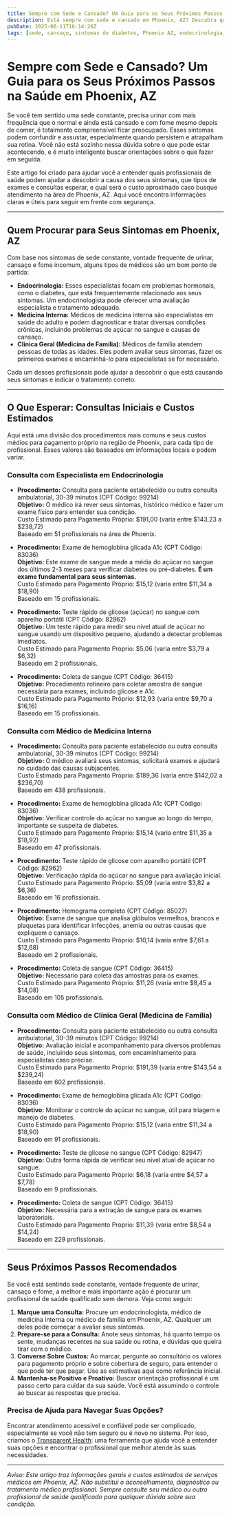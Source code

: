 ```yaml
---
title: Sempre com Sede e Cansado? Um Guia para os Seus Próximos Passos na Saúde em Phoenix, AZ  
description: Está sempre com sede e cansado em Phoenix, AZ? Descubra quais profissionais procurar e quais custos iniciais esperar pelo seu atendimento.  
pubDate: 2025-06-11T16:14:26Z  
tags: [sede, cansaço, sintomas de diabetes, Phoenix AZ, endocrinologia, clínica geral, medicina interna, custos de saúde]  
---
```


# Sempre com Sede e Cansado? Um Guia para os Seus Próximos Passos na Saúde em Phoenix, AZ

Se você tem sentido uma sede constante, precisa urinar com mais frequência que o normal e ainda está cansado e com fome mesmo depois de comer, é totalmente compreensível ficar preocupado. Esses sintomas podem confundir e assustar, especialmente quando persistem e atrapalham sua rotina. Você não está sozinho nessa dúvida sobre o que pode estar acontecendo, e é muito inteligente buscar orientações sobre o que fazer em seguida.

Este artigo foi criado para ajudar você a entender quais profissionais de saúde podem ajudar a descobrir a causa dos seus sintomas, que tipos de exames e consultas esperar, e qual será o custo aproximado caso busque atendimento na área de Phoenix, AZ. Aqui você encontra informações claras e úteis para seguir em frente com segurança.

---

## Quem Procurar para Seus Sintomas em Phoenix, AZ

Com base nos sintomas de sede constante, vontade frequente de urinar, cansaço e fome incomum, alguns tipos de médicos são um bom ponto de partida:

- **Endocrinologia:** Esses especialistas focam em problemas hormonais, como o diabetes, que está frequentemente relacionado aos seus sintomas. Um endocrinologista pode oferecer uma avaliação especialista e tratamento adequado.  
- **Medicina Interna:** Médicos de medicina interna são especialistas em saúde do adulto e podem diagnosticar e tratar diversas condições crônicas, incluindo problemas de açúcar no sangue e causas de cansaço.  
- **Clínica Geral (Medicina de Família):** Médicos de família atendem pessoas de todas as idades. Eles podem avaliar seus sintomas, fazer os primeiros exames e encaminhá-lo para especialistas se for necessário.

Cada um desses profissionais pode ajudar a descobrir o que está causando seus sintomas e indicar o tratamento correto.

---

## O Que Esperar: Consultas Iniciais e Custos Estimados

Aqui está uma divisão dos procedimentos mais comuns e seus custos médios para pagamento próprio na região de Phoenix, para cada tipo de profissional. Esses valores são baseados em informações locais e podem variar.

### Consulta com Especialista em Endocrinologia

- **Procedimento:** Consulta para paciente estabelecido ou outra consulta ambulatorial, 30-39 minutos (CPT Código: 99214)  
  **Objetivo:** O médico irá rever seus sintomas, histórico médico e fazer um exame físico para entender sua condição.  
  Custo Estimado para Pagamento Próprio: $191,00 (varia entre $143,23 a $238,72)  
  Baseado em 51 profissionais na área de Phoenix.

- **Procedimento:** Exame de hemoglobina glicada A1c (CPT Código: 83036)  
  **Objetivo:** Este exame de sangue mede a média do açúcar no sangue dos últimos 2-3 meses para verificar diabetes ou pré-diabetes. **É um exame fundamental para seus sintomas.**  
  Custo Estimado para Pagamento Próprio: $15,12 (varia entre $11,34 a $18,90)  
  Baseado em 15 profissionais.

- **Procedimento:** Teste rápido de glicose (açúcar) no sangue com aparelho portátil (CPT Código: 82962)  
  **Objetivo:** Um teste rápido para medir seu nível atual de açúcar no sangue usando um dispositivo pequeno, ajudando a detectar problemas imediatos.  
  Custo Estimado para Pagamento Próprio: $5,06 (varia entre $3,79 a $6,32)  
  Baseado em 2 profissionais.

- **Procedimento:** Coleta de sangue (CPT Código: 36415)  
  **Objetivo:** Procedimento rotineiro para coletar amostra de sangue necessária para exames, incluindo glicose e A1c.  
  Custo Estimado para Pagamento Próprio: $12,93 (varia entre $9,70 a $16,16)  
  Baseado em 15 profissionais.

### Consulta com Médico de Medicina Interna

- **Procedimento:** Consulta para paciente estabelecido ou outra consulta ambulatorial, 30-39 minutos (CPT Código: 99214)  
  **Objetivo:** O médico avaliará seus sintomas, solicitará exames e ajudará no cuidado das causas subjacentes.  
  Custo Estimado para Pagamento Próprio: $189,36 (varia entre $142,02 a $236,70)  
  Baseado em 438 profissionais.

- **Procedimento:** Exame de hemoglobina glicada A1c (CPT Código: 83036)  
  **Objetivo:** Verificar controle do açúcar no sangue ao longo do tempo, importante se suspeita de diabetes.  
  Custo Estimado para Pagamento Próprio: $15,14 (varia entre $11,35 a $18,92)  
  Baseado em 47 profissionais.

- **Procedimento:** Teste rápido de glicose com aparelho portátil (CPT Código: 82962)  
  **Objetivo:** Verificação rápida do açúcar no sangue para avaliação inicial.  
  Custo Estimado para Pagamento Próprio: $5,09 (varia entre $3,82 a $6,36)  
  Baseado em 16 profissionais.

- **Procedimento:** Hemograma completo (CPT Código: 85027)  
  **Objetivo:** Exame de sangue que analisa glóbulos vermelhos, brancos e plaquetas para identificar infecções, anemia ou outras causas que expliquem o cansaço.  
  Custo Estimado para Pagamento Próprio: $10,14 (varia entre $7,61 a $12,68)  
  Baseado em 2 profissionais.

- **Procedimento:** Coleta de sangue (CPT Código: 36415)  
  **Objetivo:** Necessário para coleta das amostras para os exames.  
  Custo Estimado para Pagamento Próprio: $11,26 (varia entre $8,45 a $14,08)  
  Baseado em 105 profissionais.

### Consulta com Médico de Clínica Geral (Medicina de Família)

- **Procedimento:** Consulta para paciente estabelecido ou outra consulta ambulatorial, 30-39 minutos (CPT Código: 99214)  
  **Objetivo:** Avaliação inicial e acompanhamento para diversos problemas de saúde, incluindo seus sintomas, com encaminhamento para especialistas caso precise.  
  Custo Estimado para Pagamento Próprio: $191,39 (varia entre $143,54 a $239,24)  
  Baseado em 602 profissionais.

- **Procedimento:** Exame de hemoglobina glicada A1c (CPT Código: 83036)  
  **Objetivo:** Monitorar o controle do açúcar no sangue, útil para triagem e manejo de diabetes.  
  Custo Estimado para Pagamento Próprio: $15,12 (varia entre $11,34 a $18,90)  
  Baseado em 91 profissionais.

- **Procedimento:** Teste de glicose no sangue (CPT Código: 82947)  
  **Objetivo:** Outra forma rápida de verificar seu nível atual de açúcar no sangue.  
  Custo Estimado para Pagamento Próprio: $6,18 (varia entre $4,57 a $7,78)  
  Baseado em 9 profissionais.

- **Procedimento:** Coleta de sangue (CPT Código: 36415)  
  **Objetivo:** Necessária para a extração de sangue para os exames laboratoriais.  
  Custo Estimado para Pagamento Próprio: $11,39 (varia entre $8,54 a $14,24)  
  Baseado em 229 profissionais.

---

## Seus Próximos Passos Recomendados

Se você está sentindo sede constante, vontade frequente de urinar, cansaço e fome, a melhor e mais importante ação é procurar um profissional de saúde qualificado sem demora. Veja como seguir:

1. **Marque uma Consulta:** Procure um endocrinologista, médico de medicina interna ou médico de família em Phoenix, AZ. Qualquer um deles pode começar a avaliar seus sintomas.  
2. **Prepare-se para a Consulta:** Anote seus sintomas, há quanto tempo os sente, mudanças recentes na sua saúde ou rotina, e dúvidas que queira tirar com o médico.  
3. **Converse Sobre Custos:** Ao marcar, pergunte ao consultório os valores para pagamento próprio e sobre cobertura de seguro, para entender o que pode ter que pagar. Use as estimativas aqui como referência inicial.  
4. **Mantenha-se Positivo e Proativo:** Buscar orientação profissional é um passo certo para cuidar da sua saúde. Você está assumindo o controle ao buscar as respostas que precisa.

### Precisa de Ajuda para Navegar Suas Opções?

Encontrar atendimento acessível e confiável pode ser complicado, especialmente se você não tem seguro ou é novo no sistema. Por isso, criamos o [Transparent Health](https://transparenthealth.ai): uma ferramenta que ajuda você a entender suas opções e encontrar o profissional que melhor atende às suas necessidades.

---

*Aviso: Este artigo traz informações gerais e custos estimados de serviços médicos em Phoenix, AZ. Não substitui o aconselhamento, diagnóstico ou tratamento médico profissional. Sempre consulte seu médico ou outro profissional de saúde qualificado para qualquer dúvida sobre sua condição.*